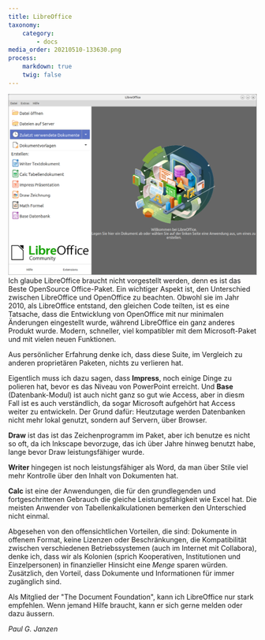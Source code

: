 ```yaml
---
title: LibreOffice
taxonomy:
    category:
        - docs
media_order: 20210510-133630.png
process:
    markdown: true
    twig: false
---
```


[![20210510-133630](20210510-133630.png?resize=550)](https://libreoffice.org?target=_blank)
Ich glaube LibreOffice braucht nicht vorgestellt werden, denn es ist das Beste OpenSource Office-Paket. Ein wichtiger Aspekt ist, den Unterschied zwischen LibreOffice und OpenOffice zu beachten. Obwohl sie im Jahr 2010, als LibreOffice entstand, den gleichen Code teilten, ist es eine Tatsache, dass die Entwicklung von OpenOffice mit nur minimalen Änderungen eingestellt wurde, während LibreOffice ein ganz anderes Produkt wurde. Modern, schneller, viel kompatibler mit dem Microsoft-Paket und mit vielen neuen Funktionen.

Aus persönlicher Erfahrung denke ich, dass diese Suite, im Vergleich zu anderen proprietären Paketen, nichts zu verlieren hat. 

Eigentlich muss ich dazu sagen, dass **Impress**, noch einige Dinge zu polieren hat, bevor es das Niveau von PowerPoint erreicht. Und **Base** (Datenbank-Modul) ist auch nicht ganz so gut wie Access, aber in diesm Fall ist es auch verständlich, da sogar Microsoft aufgehört hat Access weiter zu entwickeln. Der Grund dafür: Heutzutage werden Datenbanken nicht mehr lokal genutzt, sondern auf Servern, über Browser.

**Draw** ist das ist das Zeichenprogramm im Paket, aber ich benutze es nicht so oft, da ich Inkscape bevorzuge, das ich über Jahre hinweg benutzt habe, lange bevor Draw leistungsfähiger wurde.

**Writer** hingegen ist noch leistungsfähiger als Word, da man über Stile viel mehr Kontrolle über den Inhalt von Dokumenten hat.

**Calc** ist eine der Anwendungen, die für den grundlegenden und fortgeschrittenen Gebrauch die gleiche Leistungsfähigkeit wie Excel hat. Die meisten Anwender von Tabellenkalkulationen bemerken den Unterschied nicht einmal.

Abgesehen von den offensichtlichen Vorteilen, die sind: Dokumente in offenem Format, keine Lizenzen oder Beschränkungen, die Kompatibilität zwischen verschiedenen Betriebssystemen (auch im Internet mit Collabora), denke ich, dass wir als Kolonien (sprich Kooperativen, Institutionen und Einzelpersonen) in finanzieller Hinsicht eine _Menge_ sparen würden. Zusätzlich, den Vorteil, dass Dokumente und Informationen für immer zugänglich sind.

Als Mitglied der "The Document Foundation", kann ich LibreOffice nur stark empfehlen. Wenn jemand Hilfe braucht, kann er sich gerne melden oder dazu äussern. 

_Paul G. Janzen_
